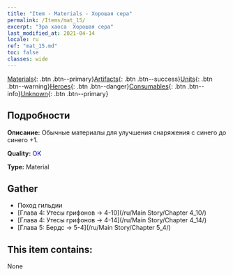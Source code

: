```yaml
---
title: "Item - Materials - Хорошая сера"
permalink: /Items/mat_15/
excerpt: "Эра хаоса  Хорошая сера"
last_modified_at: 2021-04-14
locale: ru
ref: "mat_15.md"
toc: false
classes: wide
---
```

 [Materials](/ru/Items/){: .btn .btn--primary}[Artifacts](/ru/Items/Artifacts/){: .btn .btn--success}[Units](/ru/Items/Units/){: .btn .btn--warning}[Heroes](/ru/Items/Heroes/){: .btn .btn--danger}[Consumables](/ru/Items/Consumables/){: .btn .btn--info}[Unknown](/ru/Items/Unknown/){: .btn .btn--primary}

## Подробности
 **Описание:** Обычные материалы для улучшения снаряжения c синего до синего +1.

 **Quality:** <span style="color: #0000CD">OK</span>

 **Type:** Material

## Gather

*    Поход гильдии 
*    [Глава 4: Утесы грифонов -> 4-10](/ru/Main Story/Chapter 4_10/) 
*    [Глава 4: Утесы грифонов -> 4-14](/ru/Main Story/Chapter 4_14/) 
*    [Глава 5: Бердс -> 5-4](/ru/Main Story/Chapter 5_4/) 

## This item contains:

  None

